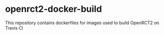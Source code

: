 # openrct2-docker-build
This repository contains dockerfiles for images used to build OpenRCT2 on Travis CI

